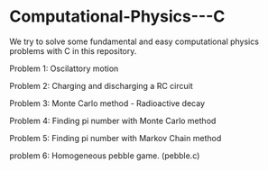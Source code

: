 # Computational-Physics---C
We try to solve some fundamental and easy computational physics problems with C in this repository.



Problem 1: Oscilattory motion

Problem 2: Charging and discharging a RC circuit

Problem 3: Monte Carlo method - Radioactive decay

Problem 4: Finding pi number with Monte Carlo method

Problem 5: Finding pi number with Markov Chain method

problem 6: Homogeneous pebble game. (pebble.c)


